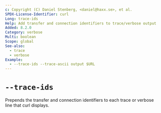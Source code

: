 ```yaml
---
c: Copyright (C) Daniel Stenberg, <daniel@haxx.se>, et al.
SPDX-License-Identifier: curl
Long: trace-ids
Help: Add transfer and connection identifiers to trace/verbose output
Added: 8.2.0
Category: verbose
Multi: boolean
Scope: global
See-also:
  - trace
  - verbose
Example:
  - --trace-ids --trace-ascii output $URL
---
```


# `--trace-ids`

Prepends the transfer and connection identifiers to each trace or verbose line that curl displays.
